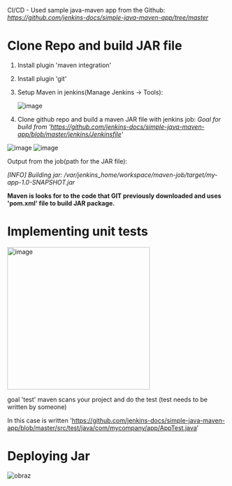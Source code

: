 CI/CD - Used sample java-maven app from the Github:
_https://github.com/jenkins-docs/simple-java-maven-app/tree/master_

# Clone Repo and build JAR file
1. Install plugin 'maven integration'
2. Install plugin 'git'
3. Setup Maven in jenkins(Manage Jenkins -> Tools):

   ![image](https://github.com/RadoslawKieronski/DevOpsJenkins/assets/64900997/72e4c413-9dc2-4e60-9134-bd7351f5ca8c)
4. Clone github repo and build a maven JAR file with jenkins job:
_Goal for build from 'https://github.com/jenkins-docs/simple-java-maven-app/blob/master/jenkins/Jenkinsfile'_

![image](https://github.com/RadoslawKieronski/DevOpsJenkins/assets/64900997/b603dcb8-f1ab-4f1f-b590-1f746ceb6af8)
![image](https://github.com/RadoslawKieronski/DevOpsJenkins/assets/64900997/b0464128-1755-4bbe-9835-6f7073dbdb38)

Output from the job(path for the JAR file):

_[INFO] Building jar: /var/jenkins_home/workspace/maven-job/target/my-app-1.0-SNAPSHOT.jar_

__Maven is looks for to the code that GIT previously downloaded and uses 'pom.xml' file to build JAR package.__

# Implementing unit tests

<img width="326" alt="image" src="https://github.com/RadoslawKieronski/DevOpsJenkins/assets/64900997/dd8dd3b5-56b0-4a83-8507-a72fe3505720">


goal 'test' maven scans your project and do the test (test needs to be written by someone)

In this case is written 'https://github.com/jenkins-docs/simple-java-maven-app/blob/master/src/test/java/com/mycompany/app/AppTest.java'

# Deploying Jar
![obraz](https://github.com/RadoslawKieronski/DevOpsJenkins/assets/64900997/dd760001-5872-453a-94ac-76ff269589e0)

